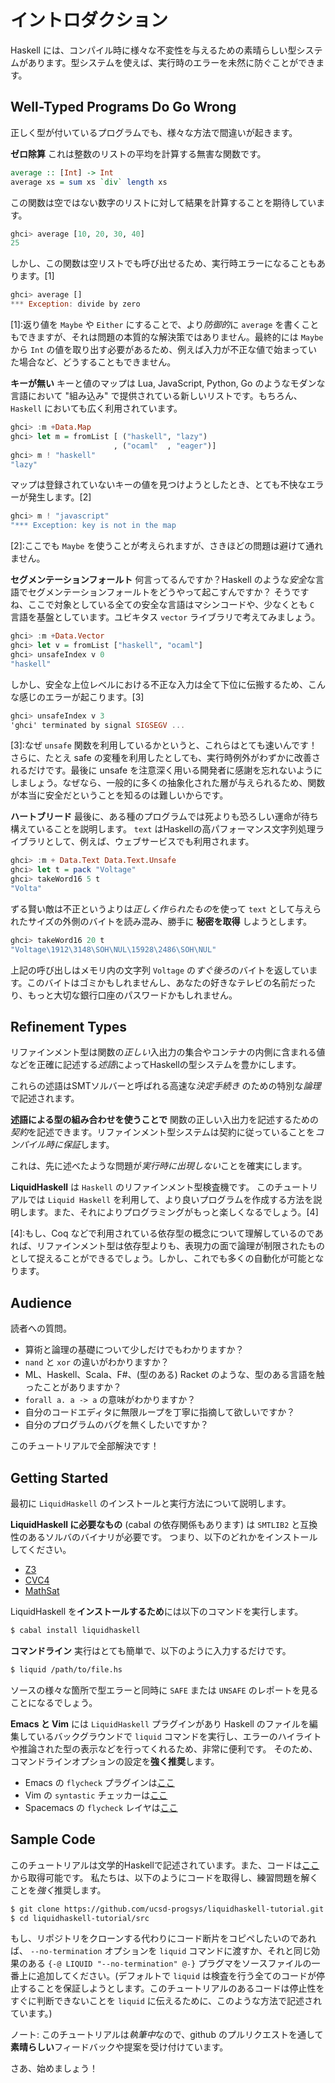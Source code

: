 # イントロダクション

Haskell には、コンパイル時に様々な不変性を与えるための素晴らしい型システムがあります。型システムを使えば、実行時のエラーを未然に防ぐことができます。

## Well-Typed Programs Do Go Wrong

正しく型が付いているプログラムでも、様々な方法で間違いが起きます。

**ゼロ除算** これは整数のリストの平均を計算する無害な関数です。

```haskell
average :: [Int] -> Int
average xs = sum xs `div` length xs
```

この関数は空ではない数字のリストに対して結果を計算することを期待しています。

```haskell
ghci> average [10, 20, 30, 40]
25
```

しかし、この関数は空リストでも呼び出せるため、実行時エラーになることもあります。[1]

```haskell
ghci> average []
*** Exception: divide by zero
```

[1]:返り値を `Maybe` や `Either` にすることで、より*防御的*に `average` を書くこともできますが、それは問題の本質的な解決策ではありません。最終的には `Maybe` から `Int` の値を取り出す必要があるため、例えば入力が不正な値で始まっていた場合など、どうすることもできません。

**キーが無い** キーと値のマップは Lua, JavaScript, Python, Go のようなモダンな言語において "組み込み" で提供されている新しいリストです。もちろん、`Haskell` においても広く利用されています。

```haskell
ghci> :m +Data.Map
ghci> let m = fromList [ ("haskell", "lazy")
                       , ("ocaml"  , "eager")]
ghci> m ! "haskell"
"lazy"
```

マップは登録されていないキーの値を見つけようとしたとき、とても不快なエラーが発生します。[2]

```haskell
ghci> m ! "javascript"
"*** Exception: key is not in the map
```

[2]:ここでも `Maybe` を使うことが考えられますが、さきほどの問題は避けて通れません。

**セグメンテーションフォールト** 何言ってるんですか？Haskell のような*安全*な言語でセグメンテーションフォールトをどうやって起こすんですか？
そうですね、ここで対象としている全ての安全な言語はマシンコードや、少なくとも `C` 言語を基盤としています。ユビキタス `vector` ライブラリで考えてみましょう。

```haskell
ghci> :m +Data.Vector
ghci> let v = fromList ["haskell", "ocaml"]
ghci> unsafeIndex v 0
"haskell"
```

しかし、安全な上位レベルにおける不正な入力は全て下位に伝搬するため、こんな感じのエラーが起こります。[3]

```haskell
ghci> unsafeIndex v 3
'ghci' terminated by signal SIGSEGV ...
```

[3]:なぜ `unsafe` 関数を利用しているかというと、これらはとても速いんです！さらに、たとえ safe の変種を利用したとしても、実行時例外がわずかに改善されるだけです。最後に unsafe を注意深く用いる開発者に感謝を忘れないようにしましょう。なぜなら、一般的に多くの抽象化された層が与えられるため、関数が本当に安全だということを知るのは難しいからです。

**ハートブリード** 最後に、ある種のプログラムでは死よりも恐ろしい運命が待ち構えていることを説明します。
`text` はHaskellの高パフォーマンス文字列処理ライブラリとして、例えば、ウェブサービスでも利用されます。

```haskell
ghci> :m + Data.Text Data.Text.Unsafe
ghci> let t = pack "Voltage"
ghci> takeWord16 5 t
"Volta"
```

ずる賢い敵は不正というよりは*正しく作られたもの*を使って `text` として与えられたサイズの外側のバイトを読み混み、勝手に **秘密を取得** しようとします。

```haskell
ghci> takeWord16 20 t
"Voltage\1912\3148\SOH\NUL\15928\2486\SOH\NUL"
```

上記の呼び出しはメモリ内の文字列 `Voltage` の*すぐ後ろ*のバイトを返しています。このバイトはゴミかもしれませんし、あなたの好きなテレビの名前だったり、もっと大切な銀行口座のパスワードかもしれません。

## Refinement Types
リファインメント型は関数の*正しい*入出力の集合やコンテナの内側に含まれる値などを正確に記述する*述語*によってHaskellの型システムを豊かにします。

これらの述語はSMTソルバーと呼ばれる高速な*決定手続き* のための特別な*論理*で記述されます。

**述語による型の組み合わせを使うことで** 関数の正しい入出力を記述するための*契約*を記述できます。リファインメント型システムは契約に従っていることを*コンパイル時に保証*します。

これは、先に述べたような問題が*実行時に出現しない*ことを確実にします。

**LiquidHaskell** は `Haskell` のリファインメント型検査機です。
このチュートリアルでは `Liquid Haskell` を利用して、より良いプログラムを作成する方法を説明します。また、それによりプログラミングがもっと楽しくなるでしょう。[4]

[4]:もし、Coq などで利用されている依存型の概念について理解しているのであれば、リファインメント型は依存型よりも、表現力の面で論理が制限されたものとして捉えることができるでしょう。しかし、これでも多くの自動化が可能となります。

## Audience

読者への質問。

- 算術と論理の基礎について少しだけでもわかりますか？
- `nand` と `xor` の違いがわかりますか？
- ML、Haskell、Scala、F#、(型のある) Racket のような、型のある言語を触ったことがありますか？
- `forall a. a -> a` の意味がわかりますか？
- 自分のコードエディタに無限ループを丁寧に指摘して欲しいですか？
- 自分のプログラムのバグを無くしたいですか？

このチュートリアルで全部解決です！

## Getting Started

最初に `LiquidHaskell` のインストールと実行方法について説明します。

**LiquidHaskell に必要なもの** (cabal の依存関係もあります) は `SMTLIB2` と互換性のあるソルバのバイナリが必要です。
つまり、以下のどれかをインストールしてください。

- [Z3](https://github.com/Z3Prover/z3)
- [CVC4](http://cvc4.cs.stanford.edu/web/)
- [MathSat](http://mathsat.fbk.eu/download.html)

LiquidHaskell を**インストールするため**には以下のコマンドを実行します。

```bash
$ cabal install liquidhaskell
```

**コマンドライン** 実行はとても簡単で、以下のように入力するだけです。

```bash
$ liquid /path/to/file.hs
```

ソースの様々な箇所で型エラーと同時に `SAFE` または `UNSAFE` のレポートを見ることになるでしょう。

**Emacs と Vim** には `LiquidHaskell` プラグインがあり Haskell のファイルを編集しているバックグラウンドで `liquid` コマンドを実行し、エラーのハイライトや推論された型の表示などを行ってくれるため、非常に便利です。
そのため、コマンドラインオプションの設定を**強く推奨**します。

- Emacs の `flycheck` プラグインは[ここ](https://github.com/ucsd-progsys/liquid-types.el)
- Vim の `syntastic` チェッカーは[ここ](https://github.com/ucsd-progsys/liquid-types.vim)
- Spacemacs の `flycheck` レイヤは[ここ](https://github.com/ucsd-progsys/liquid-types-spacemacs)

## Sample Code

このチュートリアルは文学的Haskellで記述されています。また、コードは[ここ](https://github.com/ucsd-progsys/liquidhaskell-tutorial)から取得可能です。
私たちは、以下のようにコードを取得し、練習問題を解くことを*強く*推奨します。

```bash
$ git clone https://github.com/ucsd-progsys/liquidhaskell-tutorial.git
$ cd liquidhaskell-tutorial/src
```

もし、リポジトリをクローンする代わりにコード断片をコピペしたいのであれば、 `--no-termination` オプションを `liquid` コマンドに渡すか、それと同じ効果のある `{-@ LIQUID "--no-termination" @-}` プラグマをソースファイルの一番上に追加してください。(デフォルトで `liquid` は検査を行う全てのコードが停止することを保証しようとします。このチュートリアルのあるコードは停止性をすぐに判断できないことを `liquid` に伝えるために、このような方法で記述されています。)

ノート: このチュートリアルは*執筆中*なので、github のプルリクエストを通して**素晴らしい**フィードバックや提案を受け付けています。

さあ、始めましょう！
